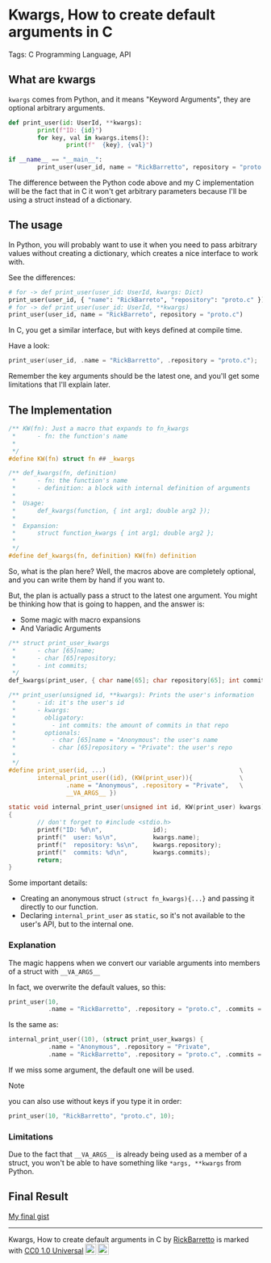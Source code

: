

# Kwargs, How to create default arguments in C

Tags: C Programming Language, API


## What are kwargs

`kwargs` comes from Python, and it means "Keyword Arguments", they are optional arbitrary arguments.

```py
def print_user(id: UserId, **kwargs):
        print(f"ID: {id}")
        for key, val in kwargs.items():
                print(f"  {key}, {val}")

if __name__ == "__main__":
        print_user(user_id, name = "RickBarretto", repository = "proto.c")
```

The difference between the Python code above and my C implementation will be
the fact that in C it won't get arbitrary parameters because I'll be using a struct
instead of a dictionary.


## The usage

In Python, you will probably want to use it when you need to pass arbitrary values
without creating a dictionary, which creates a nice interface to work with.

See the differences:

```py
# for -> def print_user(user_id: UserId, kwargs: Dict)
print_user(user_id, { "name": "RickBarreto", "repository": "proto.c" })
# for -> def print_user(user_id: UserId, **kwargs)
print_user(user_id, name = "RickBarreto", repository = "proto.c")
```

In C, you get a similar interface, but with keys defined at compile time.

Have a look:

```c
print_user(user_id, .name = "RickBarretto", .repository = "proto.c");
```

Remember the key arguments should be the latest one,
and you'll get some limitations that I'll explain later.


## The Implementation

```c
/** KW(fn): Just a macro that expands to fn_kwargs
 *      - fn: the function's name
 *
 */
#define KW(fn) struct fn ## _kwargs

/** def_kwargs(fn, definition)
 *      - fn: the function's name
 *      - definition: a block with internal definition of arguments
 *
 *  Usage:
 *      def_kwargs(function, { int arg1; double arg2 });
 *
 *  Expansion:
 *      struct function_kwargs { int arg1; double arg2 };
 *
 */
#define def_kwargs(fn, definition) KW(fn) definition

```

So, what is the plan here? Well, the macros above are completely optional,
and you can write them by hand if you want to.

But, the plan is actually pass a struct to the latest one argument.
You might be thinking how that is going to happen, and the answer is:
* Some magic with macro expansions
* And Variadic Arguments

```c
/** struct print_user_kwargs
 *      - char [65]name;
 *      - char [65]repository;
 *      - int commits;
 */
def_kwargs(print_user, { char name[65]; char repository[65]; int commits });

/** print_user(unsigned id, **kwargs): Prints the user's information
 *      - id: it's the user's id
 *      - kwargs:
 *        obligatory:
 *          - int commits: the amount of commits in that repo
 *        optionals:
 *          - char [65]name = "Anonymous": the user's name
 *          - char [65]repository = "Private": the user's repo
 *
 */
#define print_user(id, ...)                                     \
        internal_print_user((id), (KW(print_user)){             \
                .name = "Anonymous", .repository = "Private",   \
                __VA_ARGS__ })

static void internal_print_user(unsigned int id, KW(print_user) kwargs)
{
        // don't forget to #include <stdio.h>
        printf("ID: %d\n",              id);
        printf("  user: %s\n",          kwargs.name);
        printf("  repository: %s\n",    kwargs.repository);
        printf("  commits: %d\n",       kwargs.commits);
        return;
}
```

Some important details:
- Creating an anonymous struct `(struct fn_kwargs){...}`
  and passing it directly to our function.
- Declaring `internal_print_user` as `static`, so it's not
  available to the user's API, but to the internal one.

### Explanation

The magic happens when we convert our variable arguments
into members of a struct with `__VA_ARGS__`

In fact, we overwrite the default values, so this:

```c
print_user(10,
           .name = "RickBarretto", .repository = "proto.c", .commits = 10);
```

Is the same as:

```c
internal_print_user((10), (struct print_user_kwargs) {
           .name = "Anonymous", .repository = "Private",
           .name = "RickBarretto", .repository = "proto.c", .commits = 10});
```

If we miss some argument, the default one will be used.

> [!NOTE]
> you can also use without keys if you type it in order:
>
> ```c
> print_user(10, "RickBarretto", "proto.c", 10);
> ```

### Limitations

Due to the fact that `__VA_ARGS__` is already being used as a member of a struct,
you won't be able to have something like `*args, **kwargs` from Python.

## Final Result

[My final gist](https://gist.github.com/RickBarretto/ed0065c1a2144deb4b3250ce125956b0)

----

<p xmlns:cc="http://creativecommons.org/ns#" xmlns:dct="http://purl.org/dc/terms/"><span property="dct:title">Kwargs, How to create default arguments in C</span> by <a rel="cc:attributionURL dct:creator" property="cc:attributionName" href="https://github.com/RickBarretto">RickBarretto</a> is marked with <a href="http://creativecommons.org/publicdomain/zero/1.0?ref=chooser-v1" target="_blank" rel="license noopener noreferrer" style="display:inline-block;">CC0 1.0 Universal<img style="height:22px!important;margin-left:3px;vertical-align:text-bottom;" src="https://mirrors.creativecommons.org/presskit/icons/cc.svg?ref=chooser-v1"><img style="height:22px!important;margin-left:3px;vertical-align:text-bottom;" src="https://mirrors.creativecommons.org/presskit/icons/zero.svg?ref=chooser-v1"></a></p>
